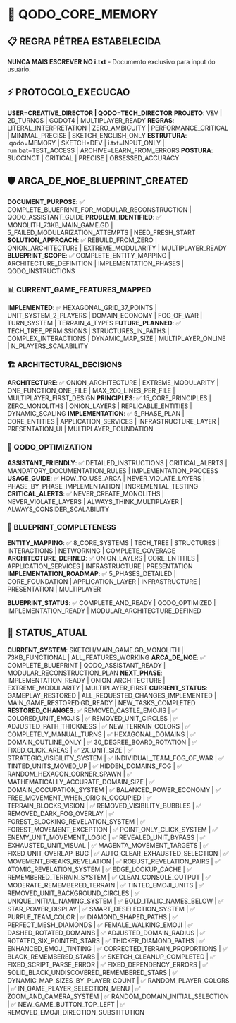 # 🎯 QODO_CORE_MEMORY

## 📋 REGRA PÉTREA ESTABELECIDA
**NUNCA MAIS ESCREVER NO i.txt** - Documento exclusivo para input do usuário.

## ⚡ PROTOCOLO_EXECUCAO
**USER=CREATIVE_DIRECTOR | QODO=TECH_DIRECTOR**
**PROJETO**: V&V | 2D_TURNOS | GODOT4 | MULTIPLAYER_READY
**REGRAS**: LITERAL_INTERPRETATION | ZERO_AMBIGUITY | PERFORMANCE_CRITICAL | MINIMAL_PRECISE | SKETCH_ENGLISH_ONLY
**ESTRUTURA**: .qodo=MEMORY | SKETCH=DEV | i.txt=INPUT_ONLY | run.bat=TEST_ACCESS | ARCHIVE=LEARN_FROM_ERRORS
**POSTURA**: SUCCINCT | CRITICAL | PRECISE | OBSESSED_ACCURACY

## 🛡️ ARCA_DE_NOE_BLUEPRINT_CREATED
**DOCUMENT_PURPOSE**: ✅ COMPLETE_BLUEPRINT_FOR_MODULAR_RECONSTRUCTION | QODO_ASSISTANT_GUIDE
**PROBLEM_IDENTIFIED**: ✅ MONOLITH_73KB_MAIN_GAME.GD | 5_FAILED_MODULARIZATION_ATTEMPTS | NEED_FRESH_START
**SOLUTION_APPROACH**: ✅ REBUILD_FROM_ZERO | ONION_ARCHITECTURE | EXTREME_MODULARITY | MULTIPLAYER_READY
**BLUEPRINT_SCOPE**: ✅ COMPLETE_ENTITY_MAPPING | ARCHITECTURE_DEFINITION | IMPLEMENTATION_PHASES | QODO_INSTRUCTIONS

### 📊 CURRENT_GAME_FEATURES_MAPPED
**IMPLEMENTED**: ✅ HEXAGONAL_GRID_37_POINTS | UNIT_SYSTEM_2_PLAYERS | DOMAIN_ECONOMY | FOG_OF_WAR | TURN_SYSTEM | TERRAIN_4_TYPES
**FUTURE_PLANNED**: ✅ TECH_TREE_PERMISSIONS | STRUCTURES_IN_PATHS | COMPLEX_INTERACTIONS | DYNAMIC_MAP_SIZE | MULTIPLAYER_ONLINE | N_PLAYERS_SCALABILITY

### 🏗️ ARCHITECTURAL_DECISIONS
**ARCHITECTURE**: ✅ ONION_ARCHITECTURE | EXTREME_MODULARITY | ONE_FUNCTION_ONE_FILE | MAX_200_LINES_PER_FILE | MULTIPLAYER_FIRST_DESIGN
**PRINCIPLES**: ✅ 15_CORE_PRINCIPLES | ZERO_MONOLITHS | ONION_LAYERS | REPLICABLE_ENTITIES | DYNAMIC_SCALING
**IMPLEMENTATION**: ✅ 5_PHASE_PLAN | CORE_ENTITIES | APPLICATION_SERVICES | INFRASTRUCTURE_LAYER | PRESENTATION_UI | MULTIPLAYER_FOUNDATION

### 🎯 QODO_OPTIMIZATION
**ASSISTANT_FRIENDLY**: ✅ DETAILED_INSTRUCTIONS | CRITICAL_ALERTS | MANDATORY_DOCUMENTATION_RULES | IMPLEMENTATION_PROCESS
**USAGE_GUIDE**: ✅ HOW_TO_USE_ARCA | NEVER_VIOLATE_LAYERS | PHASE_BY_PHASE_IMPLEMENTATION | INCREMENTAL_TESTING
**CRITICAL_ALERTS**: ✅ NEVER_CREATE_MONOLITHS | NEVER_VIOLATE_LAYERS | ALWAYS_THINK_MULTIPLAYER | ALWAYS_CONSIDER_SCALABILITY

### 📄 BLUEPRINT_COMPLETENESS
**ENTITY_MAPPING**: ✅ 8_CORE_SYSTEMS | TECH_TREE | STRUCTURES | INTERACTIONS | NETWORKING | COMPLETE_COVERAGE
**ARCHITECTURE_DEFINED**: ✅ ONION_LAYERS | CORE_ENTITIES | APPLICATION_SERVICES | INFRASTRUCTURE | PRESENTATION
**IMPLEMENTATION_ROADMAP**: ✅ 5_PHASES_DETAILED | CORE_FOUNDATION | APPLICATION_LAYER | INFRASTRUCTURE | PRESENTATION | MULTIPLAYER

**BLUEPRINT_STATUS**: ✅ COMPLETE_AND_READY | QODO_OPTIMIZED | IMPLEMENTATION_READY | MODULAR_ARCHITECTURE_DEFINED

## 🔄 STATUS_ATUAL
**CURRENT_SYSTEM**: SKETCH/MAIN_GAME.GD_MONOLITH | 73KB_FUNCTIONAL | ALL_FEATURES_WORKING
**ARCA_DE_NOE**: ✅ COMPLETE_BLUEPRINT | QODO_ASSISTANT_READY | MODULAR_RECONSTRUCTION_PLAN
**NEXT_PHASE**: IMPLEMENTATION_READY | ONION_ARCHITECTURE | EXTREME_MODULARITY | MULTIPLAYER_FIRST
**CURRENT_STATUS**: GAMEPLAY_RESTORED | ALL_REQUESTED_CHANGES_IMPLEMENTED | MAIN_GAME_RESTORED.GD_READY | NEW_TASKS_COMPLETED
**RESTORED_CHANGES**: ✅ REMOVED_CASTLE_EMOJIS | ✅ COLORED_UNIT_EMOJIS | ✅ REMOVED_UNIT_CIRCLES | ✅ ADJUSTED_PATH_THICKNESS | ✅ NEW_TERRAIN_COLORS | ✅ COMPLETELY_MANUAL_TURNS | ✅ HEXAGONAL_DOMAINS | ✅ DOMAIN_OUTLINE_ONLY | ✅ 30_DEGREE_BOARD_ROTATION | ✅ FIXED_CLICK_AREAS | ✅ 2X_UNIT_SIZE | ✅ STRATEGIC_VISIBILITY_SYSTEM | ✅ INDIVIDUAL_TEAM_FOG_OF_WAR | ✅ TINTED_UNITS_MOVED_UP | ✅ HIDDEN_DOMAINS_FOG | ✅ RANDOM_HEXAGON_CORNER_SPAWN | ✅ MATHEMATICALLY_ACCURATE_DOMAIN_SIZE | ✅ DOMAIN_OCCUPATION_SYSTEM | ✅ BALANCED_POWER_ECONOMY | ✅ FREE_MOVEMENT_WHEN_ORIGIN_OCCUPIED | ✅ TERRAIN_BLOCKS_VISION | ✅ REMOVED_VISIBILITY_BUBBLES | ✅ REMOVED_DARK_FOG_OVERLAY | ✅ FOREST_BLOCKING_REVELATION_SYSTEM | ✅ FOREST_MOVEMENT_EXCEPTION | ✅ POINT_ONLY_CLICK_SYSTEM | ✅ ENEMY_UNIT_MOVEMENT_LOGIC | ✅ REVEALED_UNIT_BYPASS | ✅ EXHAUSTED_UNIT_VISUAL | ✅ MAGENTA_MOVEMENT_TARGETS | ✅ FIXED_UNIT_OVERLAP_BUG | ✅ AUTO_CLEAR_EXHAUSTED_SELECTION | ✅ MOVEMENT_BREAKS_REVELATION | ✅ ROBUST_REVELATION_PAIRS | ✅ ATOMIC_REVELATION_SYSTEM | ✅ EDGE_LOOKUP_CACHE | ✅ REMEMBERED_TERRAIN_SYSTEM | ✅ CLEAN_CONSOLE_OUTPUT | ✅ MODERATE_REMEMBERED_TERRAIN | ✅ TINTED_EMOJI_UNITS | ✅ REMOVED_UNIT_BACKGROUND_CIRCLES | ✅ UNIQUE_INITIAL_NAMING_SYSTEM | ✅ BOLD_ITALIC_NAMES_BELOW | ✅ STAR_POWER_DISPLAY | ✅ SMART_DESELECTION_SYSTEM | ✅ PURPLE_TEAM_COLOR | ✅ DIAMOND_SHAPED_PATHS | ✅ PERFECT_MESH_DIAMONDS | ✅ FEMALE_WALKING_EMOJI | ✅ DASHED_ROTATED_DOMAINS | ✅ ADJUSTED_DOMAIN_RADIUS | ✅ ROTATED_SIX_POINTED_STARS | ✅ THICKER_DIAMOND_PATHS | ✅ ENHANCED_EMOJI_TINTING | ✅ CORRECTED_TERRAIN_PROPORTIONS | ✅ BLACK_REMEMBERED_STARS | ✅ SKETCH_CLEANUP_COMPLETED | ✅ FIXED_SCRIPT_PARSE_ERROR | ✅ FIXED_DEPENDENCY_ERRORS | ✅ SOLID_BLACK_UNDISCOVERED_REMEMBERED_STARS | ✅ DYNAMIC_MAP_SIZES_BY_PLAYER_COUNT | ✅ RANDOM_PLAYER_COLORS | ✅ IN_GAME_PLAYER_SELECTION_MENU | ✅ ZOOM_AND_CAMERA_SYSTEM | ✅ RANDOM_DOMAIN_INITIAL_SELECTION | ✅ NEW_GAME_BUTTON_TOP_LEFT | ✅ REMOVED_EMOJI_DIRECTION_SUBSTITUTION
